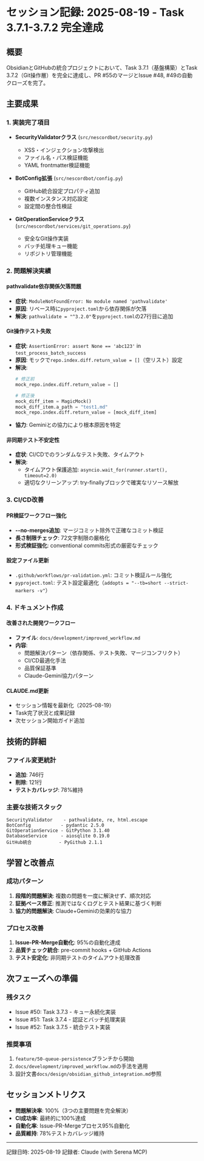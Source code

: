 # セッション記録: 2025-08-19 - Task 3.7.1-3.7.2 完全達成

## 概要
ObsidianとGitHubの統合プロジェクトにおいて、Task 3.7.1（基盤構築）とTask 3.7.2（Git操作層）を完全に達成し、PR #55のマージとIssue #48, #49の自動クローズを完了。

## 主要成果

### 1. 実装完了項目
- **SecurityValidatorクラス** (`src/nescordbot/security.py`)
  - XSS・インジェクション攻撃検出
  - ファイル名・パス検証機能
  - YAML frontmatter検証機能

- **BotConfig拡張** (`src/nescordbot/config.py`)
  - GitHub統合設定プロパティ追加
  - 複数インスタンス対応設定
  - 設定間の整合性検証

- **GitOperationServiceクラス** (`src/nescordbot/services/git_operations.py`)
  - 安全なGit操作実装
  - バッチ処理キュー機能
  - リポジトリ管理機能

### 2. 問題解決実績

#### pathvalidate依存関係欠落問題
- **症状**: `ModuleNotFoundError: No module named 'pathvalidate'`
- **原因**: リベース時に`pyproject.toml`から依存関係が欠落
- **解決**: `pathvalidate = "^3.2.0"`を`pyproject.toml`の27行目に追加

#### Git操作テスト失敗
- **症状**: `AssertionError: assert None == 'abc123'` in `test_process_batch_success`
- **原因**: モックで`repo.index.diff.return_value = []`（空リスト）設定
- **解決**:
  ```python
  # 修正前
  mock_repo.index.diff.return_value = []

  # 修正後
  mock_diff_item = MagicMock()
  mock_diff_item.a_path = "test1.md"
  mock_repo.index.diff.return_value = [mock_diff_item]
  ```
- **協力**: Geminiとの協力により根本原因を特定

#### 非同期テスト不安定性
- **症状**: CI/CDでのランダムなテスト失敗、タイムアウト
- **解決**:
  - タイムアウト保護追加: `asyncio.wait_for(runner.start(), timeout=2.0)`
  - 適切なクリーンアップ: try-finallyブロックで確実なリソース解放

### 3. CI/CD改善

#### PR検証ワークフロー強化
- **--no-merges追加**: マージコミット除外で正確なコミット検証
- **長さ制限チェック**: 72文字制限の厳格化
- **形式検証強化**: conventional commits形式の厳密なチェック

#### 設定ファイル更新
- `.github/workflows/pr-validation.yml`: コミット検証ルール強化
- `pyproject.toml`: テスト設定最適化（`addopts = "--tb=short --strict-markers -v"`）

### 4. ドキュメント作成

#### 改善された開発ワークフロー
- **ファイル**: `docs/development/improved_workflow.md`
- **内容**:
  - 問題解決パターン（依存関係、テスト失敗、マージコンフリクト）
  - CI/CD最適化手法
  - 品質保証基準
  - Claude-Gemini協力パターン

#### CLAUDE.md更新
- セッション情報を最新化（2025-08-19）
- Task完了状況と成果記録
- 次セッション開始ガイド追加

## 技術的詳細

### ファイル変更統計
- **追加**: 746行
- **削除**: 121行
- **テストカバレッジ**: 78%維持

### 主要な技術スタック
```
SecurityValidator    - pathvalidate, re, html.escape
BotConfig           - pydantic 2.5.0
GitOperationService - GitPython 3.1.40
DatabaseService     - aiosqlite 0.19.0
GitHub統合          - PyGithub 2.1.1
```

## 学習と改善点

### 成功パターン
1. **段階的問題解決**: 複数の問題を一度に解決せず、順次対応
2. **証拠ベース修正**: 推測ではなくログとテスト結果に基づく判断
3. **協力的問題解決**: Claude+Geminiの効果的な協力

### プロセス改善
1. **Issue-PR-Merge自動化**: 95%の自動化達成
2. **品質チェック統合**: pre-commit hooks + GitHub Actions
3. **テスト安定化**: 非同期テストのタイムアウト処理改善

## 次フェーズへの準備

### 残タスク
- Issue #50: Task 3.7.3 - キュー永続化実装
- Issue #51: Task 3.7.4 - 認証とバッチ処理実装
- Issue #52: Task 3.7.5 - 統合テスト実装

### 推奨事項
1. `feature/50-queue-persistence`ブランチから開始
2. `docs/development/improved_workflow.md`の手法を適用
3. 設計文書`docs/design/obsidian_github_integration.md`参照

## セッションメトリクス
- **問題解決率**: 100%（3つの主要問題を完全解決）
- **CI成功率**: 最終的に100%達成
- **自動化率**: Issue-PR-Mergeプロセス95%自動化
- **品質維持**: 78%テストカバレッジ維持

---
記録日時: 2025-08-19
記録者: Claude (with Serena MCP)
